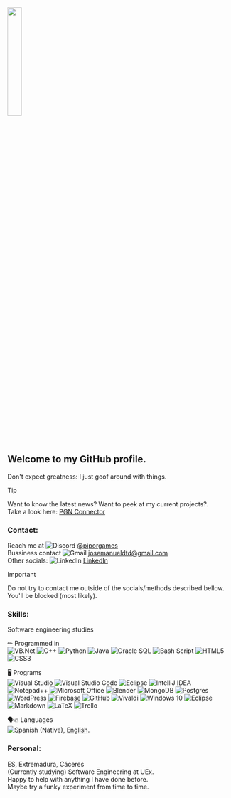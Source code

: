 
<img src="https://user-images.githubusercontent.com/61473628/227584813-f3382582-ce7b-40bf-9520-e8813b6ff615.png" width=25% height=25%>

## Welcome to my GitHub profile.  
Don't expect greatness: I just goof around with things.

> [!TIP]
> Want to know the latest news? Want to peek at my current projects?.  
> Take a look here: [PGN Connector](http://pgnweb.ddns.net)

### Contact:
Reach me at ![Discord](https://img.shields.io/badge/Discord-%235865F2.svg?style=for-the-badge&logo=discord&logoColor=white) [@piporgames](https://discordapp.com/users/281534689406222338)  
Bussiness contact ![Gmail](https://img.shields.io/badge/Gmail-D14836?style=for-the-badge&logo=gmail&logoColor=white) josemanueldtd@gmail.com  
Other socials: ![LinkedIn](https://img.shields.io/badge/linkedin-%230077B5.svg?style=for-the-badge&logo=linkedin&logoColor=white) [LinkedIn](https://www.linkedin.com/in/jos%C3%A9-manuel-de-torres-dominguez-a58793304/)

> [!IMPORTANT]
> Do not try to contact me outside of the socials/methods described bellow.  
> You'll be blocked (most likely).

### Skills:
Software engineering studies  
  
✏ Programmed in  
![VB.Net](https://img.shields.io/badge/VB.NET-5C2D91?style=for-the-badge&logo=.net&logoColor=white) ![C++](https://img.shields.io/badge/c++-%2300599C.svg?style=for-the-badge&logo=c%2B%2B&logoColor=white) ![Python](https://img.shields.io/badge/python-3670A0?style=for-the-badge&logo=python&logoColor=ffdd54) ![Java](https://img.shields.io/badge/java-%23ED8B00.svg?style=for-the-badge&logo=openjdk&logoColor=white) ![Oracle SQL](https://img.shields.io/badge/Oracle%20SQL-39477F?style=for-the-badge&logoColor=white) ![Bash Script](https://img.shields.io/badge/bash_script-%23121011.svg?style=for-the-badge&logo=gnu-bash&logoColor=white) ![HTML5](https://img.shields.io/badge/html5-%23E34F26.svg?style=for-the-badge&logo=html5&logoColor=white) ![CSS3](https://img.shields.io/badge/css3-%231572B6.svg?style=for-the-badge&logo=css3&logoColor=white)  
  
🖥 Programs  
![Visual Studio](https://img.shields.io/badge/Visual%20Studio-5C2D91.svg?style=for-the-badge&logo=visual-studio&logoColor=white) ![Visual Studio Code](https://img.shields.io/badge/Visual%20Studio%20Code-0078d7.svg?style=for-the-badge&logo=visual-studio-code&logoColor=white) ![Eclipse](https://img.shields.io/badge/Eclipse-FE7A16.svg?style=for-the-badge&logo=Eclipse&logoColor=white) ![IntelliJ IDEA](https://img.shields.io/badge/IntelliJIDEA-000000.svg?style=for-the-badge&logo=intellij-idea&logoColor=white) ![Notepad++](https://img.shields.io/badge/Notepad++-90E59A.svg?style=for-the-badge&logo=notepad%2b%2b&logoColor=black) ![Microsoft Office](https://img.shields.io/badge/Microsoft_Office-D83B01?style=for-the-badge&logo=microsoft-office&logoColor=white) ![Blender](https://img.shields.io/badge/blender-%23F5792A.svg?style=for-the-badge&logo=blender&logoColor=white) ![MongoDB](https://img.shields.io/badge/MongoDB-%234ea94b.svg?style=for-the-badge&logo=mongodb&logoColor=white) ![Postgres](https://img.shields.io/badge/postgres-%23316192.svg?style=for-the-badge&logo=postgresql&logoColor=white) ![WordPress](https://img.shields.io/badge/WordPress-%23117AC9.svg?style=for-the-badge&logo=WordPress&logoColor=white) ![Firebase](https://img.shields.io/badge/firebase-%23039BE5.svg?style=for-the-badge&logo=firebase) ![GitHub](https://img.shields.io/badge/github-%23121011.svg?style=for-the-badge&logo=github&logoColor=white) ![Vivaldi](https://img.shields.io/badge/Vivaldi-EF3939?style=for-the-badge&logo=Vivaldi&logoColor=white) ![Windows 10](https://img.shields.io/badge/Windows%2010-%230079d5.svg?style=for-the-badge&logo=Windows%2011&logoColor=white) ![Eclipse](https://img.shields.io/badge/HxD-FE7A16.svg?style=for-the-badge) ![Markdown](https://img.shields.io/badge/markdown-%23000000.svg?style=for-the-badge&logo=markdown&logoColor=white) ![LaTeX](https://img.shields.io/badge/latex-%23008080.svg?style=for-the-badge&logo=latex&logoColor=white) ![Trello](https://img.shields.io/badge/Trello-%23026AA7.svg?style=for-the-badge&logo=Trello&logoColor=white)  
  
🗣🔥 Languages  
![Spanish (Native)](https://img.shields.io/badge/🇪🇸%20ESPAÑOL%20(Nativo)-C81D11.svg?style=for-the-badge), [English](https://img.shields.io/badge/🇬🇧%20ENGLISH%20(B2.C1)-00599C.svg?style=for-the-badge).  
 
### Personal:
ES, Extremadura, Cáceres  
(Currently studying) Software Engineering at UEx.  
Happy to help with anything I have done before.  
Maybe try a funky experiment from time to time.
